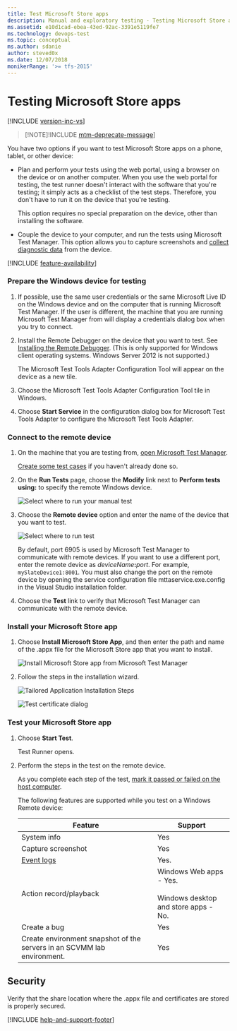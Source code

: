 ```yaml
---
title: Test Microsoft Store apps
description: Manual and exploratory testing - Testing Microsoft Store apps
ms.assetid: e10d1cad-ebea-43ed-92ac-3391e5119fe7
ms.technology: devops-test
ms.topic: conceptual
ms.author: sdanie
author: steved0x
ms.date: 12/07/2018
monikerRange: '>= tfs-2015'
---
```


# Testing Microsoft Store apps

[!INCLUDE [version-inc-vs](../includes/version-inc-vs.md)]

> [!NOTE]!INCLUDE [mtm-deprecate-message](../includes/mtm-deprecate-message.md)]

You have two options if you want to test Microsoft Store apps on a phone, tablet, or other device:

- Plan and perform your tests using the web portal, using a browser on the device or on another computer. When you use the web portal for testing, the test runner doesn't interact with the software that you're testing; it simply acts as a checklist of the test steps. Therefore, you don't have to run it on the device that you're testing.

  This option requires no special preparation on the device, other than installing the software.

- Couple the device to your computer, and run the tests using Microsoft Test Manager. This option allows you to capture screenshots and [collect diagnostic data](collect-more-diagnostic-data-in-manual-tests.md) from the device.

[!INCLUDE [feature-availability](../includes/feature-availability.md)]

### Prepare the Windows device for testing

1.  If possible, use the same user credentials or the same Microsoft Live ID on the Windows device and on the computer that is running Microsoft Test Manager. If the user is different, the machine that you are running Microsoft Test Manager from will display a credentials dialog box when you try to connect.

1.  Install the Remote Debugger on the device that you want to test. See [Installing the Remote Debugger](/visualstudio/debugger/run-windows-store-apps-on-a-remote-machine#BKMK_download).
    (This is only supported for Windows client operating systems. Windows Server 2012 is not supported.)

    The Microsoft Test Tools Adapter Configuration Tool will appear on the device as a new tile.

1.  Choose the Microsoft Test Tools Adapter Configuration Tool tile in Windows.

1.  Choose **Start Service** in the configuration dialog box for Microsoft Test Tools Adapter to configure the Microsoft Test Tools Adapter.

### Connect to the remote device

1.  On the machine that you are testing from, [open Microsoft Test Manager](connect-microsoft-test-manager-to-your-team-project-and-test-plan.md).

    [Create some test cases](plan-manual-tests-with-microsoft-test-manager.md) if you haven't already done so.

2.  On the **Run Tests** page, choose the **Modify** link next to **Perform tests using:** to specify the remote Windows device.

    ![Select where to run your manual test](media/testing-windows-store-apps/mtr_win8_whererun.png)

3.  Choose the **Remote device** option and enter the name of the device that you want to test.

    ![Select where to run test](media/testing-windows-store-apps/mtr_win8_whererun2.png)

    By default, port 6905 is used by Microsoft Test Manager to communicate with remote devices. If you want to use a different port, enter the remote device as <em>deviceName</em>**:**<em>port</em>. For example, `mySlateDevice1:8001`. You must also change the port on the remote device by opening the service configuration file mttaservice.exe.config in the Visual Studio installation folder.

4.  Choose the **Test** link to verify that Microsoft Test Manager can communicate with the remote device.

### Install your Microsoft Store app

1.  Choose **Install Microsoft Store App**, and then enter the path and name of the .appx file for the Microsoft Store app that you want to install.

    ![Install Microsoft Store app from Microsoft Test Manager](media/testing-windows-store-apps/mtr_win8_installwindowsstyleapp.png)

1.  Follow the steps in the installation wizard.

    ![Tailored Application Installation Steps](media/testing-windows-store-apps/mtr_win8_tailoredappinstallstepsdialog.png)

    ![Test certificate dialog](media/testing-windows-store-apps/mtr_win8_testcertdialog.png)

### Test your Microsoft Store app

1.  Choose **Start Test**.

    Test Runner opens.

1.  Perform the steps in the test on the remote device.

    As you complete each step of the test, [mark it passed or failed on the host computer](run-manual-tests-with-microsoft-test-manager.md).

    The following features are supported while you test on a Windows Remote device:

    | Feature                                                                 | Support                                                                  |
    | ----------------------------------------------------------------------- | ------------------------------------------------------------------------ |
    | System info                                                             | Yes                                                                      |
    | Capture screenshot                                                      | Yes                                                                      |
    | [Event logs](collect-more-diagnostic-data-in-manual-tests.md)           | Yes.                                                                     |
    | Action record/playback                                                  | Windows Web apps - Yes.<br /><br /> Windows desktop and store apps - No. |
    | Create a bug                                                            | Yes                                                                      |
    | Create environment snapshot of the servers in an SCVMM lab environment. | Yes                                                                      |

## Security

Verify that the share location where the .appx file and certificates are stored is properly secured.

[!INCLUDE [help-and-support-footer](../includes/help-and-support-footer.md)]
